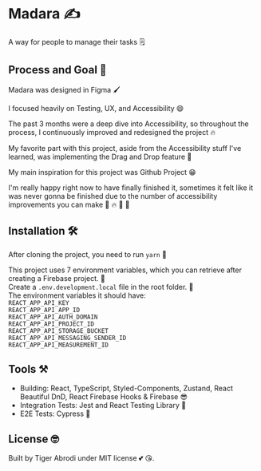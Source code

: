 # Madara ✍️

A way for people to manage their tasks 🗒️

## Process and Goal 💪

Madara was designed in Figma 🖌️

I focused heavily on Testing, UX, and Accessibility 😄

The past 3 months were a deep dive into Accessibility, so throughout the process, I continuously improved and redesigned the project 🔥

My favorite part with this project, aside from the Accessibility stuff I've learned, was implementing the Drag and Drop feature 🥳

My main inspiration for this project was Github Project 😁

I'm really happy right now to have finally finished it, sometimes it felt like it was never gonna be finished due to the number of accessibility improvements you can make 🦊 🔥 🎊 🎉

## Installation 🛠️

After cloning the project, you need to run `yarn` 🔧

This project uses 7 environment variables, which you can retrieve after creating a Firebase project. 🤠
<br>
Create a `.env.development.local` file in the root folder. 💫
<br>
The environment variables it should have:
<br>
`REACT_APP_API_KEY`
<br>
`REACT_APP_API_APP_ID`
<br>
`REACT_APP_API_AUTH_DOMAIN`
<br>
`REACT_APP_API_PROJECT_ID`
<br>
`REACT_APP_API_STORAGE_BUCKET`
<br>
`REACT_APP_API_MESSAGING_SENDER_ID`
<br>
`REACT_APP_API_MEASUREMENT_ID`
<br>

## Tools ⚒️

- Building: React, TypeScript, Styled-Components, Zustand, React Beautiful DnD, React Firebase Hooks & Firebase :sunglasses:
- Integration Tests: Jest and React Testing Library :blue_heart:
- E2E Tests: Cypress :metal:

## License :nerd_face:

Built by Tiger Abrodi under MIT license :two_hearts: 😘.
